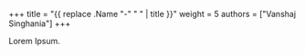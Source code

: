 +++
title = "{{ replace .Name "-" " " | title }}"
weight = 5
authors = ["Vanshaj Singhania"]
+++

Lorem Ipsum.